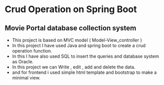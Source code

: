 # Crud Operation on Spring Boot
## Movie Portal database collection system
- This project is based on MVC model ( Model-View_controller )
- In this project I have used Java and spring boot to create a crud operation function.
- In this I have also used SQL to insert the queries and database system as Oracle.
- In this project we can Write , edit , add and delete the data.
- and for frontend i used simple html template and bootstrap to make a minimal view.
  
